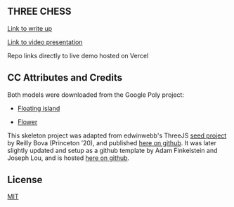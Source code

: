 ## THREE CHESS

[Link to write up](https://drive.google.com/file/d/1PbLXC_HEYT6eqMuTMgpiE3Vb0u95b-p0/view?usp=sharing)

[Link to video presentation](https://drive.google.com/file/d/1T5yzwS6JSKroNCDznA6PxGMBNmF9KfLV/view?usp=sharings)

Repo links directly to live demo hosted on Vercel

## CC Attributes and Credits

Both models were downloaded from the Google Poly project:

-   [Floating island](https://poly.google.com/view/eEz9hdknXOi)

-   [Flower](https://poly.google.com/view/eydI4__jXpi)

This skeleton project was adapted from edwinwebb's ThreeJS [seed project](https://github.com/edwinwebb/three-seed) by Reilly Bova (Princeton ’20), and published [here on github](https://github.com/ReillyBova/three-seed). It was later slightly updated and setup as a github template by Adam Finkelstein and Joseph Lou, and is hosted [here on github](https://github.com/adamfinkelstein/cos426finalproject).

## License

[MIT](./LICENSE)

